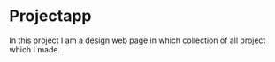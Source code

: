 # Projectapp
In this project I am a design web page in which collection of all project which I made.
